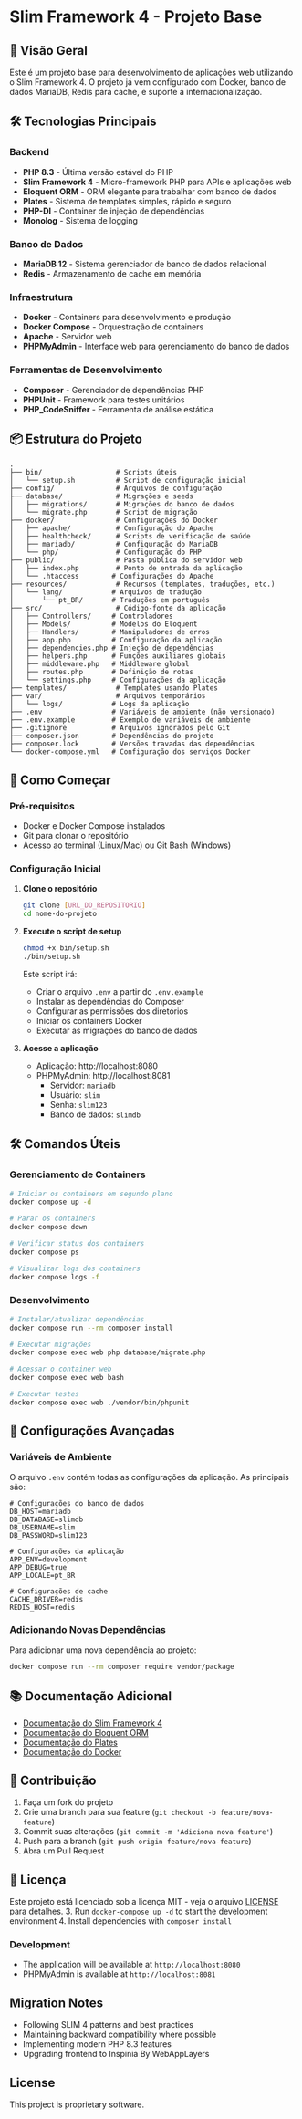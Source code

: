 # Slim Framework 4 - Projeto Base

## 🚀 Visão Geral

Este é um projeto base para desenvolvimento de aplicações web utilizando o Slim Framework 4. O projeto já vem configurado com Docker, banco de dados MariaDB, Redis para cache, e suporte a internacionalização.

## 🛠️ Tecnologias Principais

### Backend
- **PHP 8.3** - Última versão estável do PHP
- **Slim Framework 4** - Micro-framework PHP para APIs e aplicações web
- **Eloquent ORM** - ORM elegante para trabalhar com banco de dados
- **Plates** - Sistema de templates simples, rápido e seguro
- **PHP-DI** - Container de injeção de dependências
- **Monolog** - Sistema de logging

### Banco de Dados
- **MariaDB 12** - Sistema gerenciador de banco de dados relacional
- **Redis** - Armazenamento de cache em memória

### Infraestrutura
- **Docker** - Containers para desenvolvimento e produção
- **Docker Compose** - Orquestração de containers
- **Apache** - Servidor web
- **PHPMyAdmin** - Interface web para gerenciamento do banco de dados

### Ferramentas de Desenvolvimento
- **Composer** - Gerenciador de dependências PHP
- **PHPUnit** - Framework para testes unitários
- **PHP_CodeSniffer** - Ferramenta de análise estática

## 📦 Estrutura do Projeto

```
.
├── bin/                  # Scripts úteis
│   └── setup.sh          # Script de configuração inicial
├── config/               # Arquivos de configuração
├── database/             # Migrações e seeds
│   ├── migrations/       # Migrações do banco de dados
│   └── migrate.php       # Script de migração
├── docker/               # Configurações do Docker
│   ├── apache/           # Configuração do Apache
│   ├── healthcheck/      # Scripts de verificação de saúde
│   ├── mariadb/          # Configuração do MariaDB
│   └── php/              # Configuração do PHP
├── public/               # Pasta pública do servidor web
│   ├── index.php         # Ponto de entrada da aplicação
│   └── .htaccess        # Configurações do Apache
├── resources/            # Recursos (templates, traduções, etc.)
│   └── lang/            # Arquivos de tradução
│       └── pt_BR/       # Traduções em português
├── src/                  # Código-fonte da aplicação
│   ├── Controllers/     # Controladores
│   ├── Models/          # Modelos do Eloquent
│   ├── Handlers/        # Manipuladores de erros
│   ├── app.php          # Configuração da aplicação
│   ├── dependencies.php # Injeção de dependências
│   ├── helpers.php      # Funções auxiliares globais
│   ├── middleware.php   # Middleware global
│   ├── routes.php       # Definição de rotas
│   └── settings.php     # Configurações da aplicação
├── templates/            # Templates usando Plates
├── var/                  # Arquivos temporários
│   └── logs/            # Logs da aplicação
├── .env                 # Variáveis de ambiente (não versionado)
├── .env.example         # Exemplo de variáveis de ambiente
├── .gitignore           # Arquivos ignorados pelo Git
├── composer.json        # Dependências do projeto
├── composer.lock        # Versões travadas das dependências
└── docker-compose.yml   # Configuração dos serviços Docker
```

## 🚀 Como Começar

### Pré-requisitos

- Docker e Docker Compose instalados
- Git para clonar o repositório
- Acesso ao terminal (Linux/Mac) ou Git Bash (Windows)

### Configuração Inicial

1. **Clone o repositório**
   ```bash
   git clone [URL_DO_REPOSITORIO]
   cd nome-do-projeto
   ```

2. **Execute o script de setup**
   ```bash
   chmod +x bin/setup.sh
   ./bin/setup.sh
   ```
   
   Este script irá:
   - Criar o arquivo `.env` a partir do `.env.example`
   - Instalar as dependências do Composer
   - Configurar as permissões dos diretórios
   - Iniciar os containers Docker
   - Executar as migrações do banco de dados

3. **Acesse a aplicação**
   - Aplicação: http://localhost:8080
   - PHPMyAdmin: http://localhost:8081
     - Servidor: `mariadb`
     - Usuário: `slim`
     - Senha: `slim123`
     - Banco de dados: `slimdb`

## 🛠 Comandos Úteis

### Gerenciamento de Containers

```bash
# Iniciar os containers em segundo plano
docker compose up -d

# Parar os containers
docker compose down

# Verificar status dos containers
docker compose ps

# Visualizar logs dos containers
docker compose logs -f
```

### Desenvolvimento

```bash
# Instalar/atualizar dependências
docker compose run --rm composer install

# Executar migrações
docker compose exec web php database/migrate.php

# Acessar o container web
docker compose exec web bash

# Executar testes
docker compose exec web ./vendor/bin/phpunit
```

## 🔧 Configurações Avançadas

### Variáveis de Ambiente

O arquivo `.env` contém todas as configurações da aplicação. As principais são:

```
# Configurações do banco de dados
DB_HOST=mariadb
DB_DATABASE=slimdb
DB_USERNAME=slim
DB_PASSWORD=slim123

# Configurações da aplicação
APP_ENV=development
APP_DEBUG=true
APP_LOCALE=pt_BR

# Configurações de cache
CACHE_DRIVER=redis
REDIS_HOST=redis
```

### Adicionando Novas Dependências

Para adicionar uma nova dependência ao projeto:

```bash
docker compose run --rm composer require vendor/package
```

## 📚 Documentação Adicional

- [Documentação do Slim Framework 4](https://www.slimframework.com/docs/v4/)
- [Documentação do Eloquent ORM](https://laravel.com/docs/10.x/eloquent)
- [Documentação do Plates](https://platesphp.com/)
- [Documentação do Docker](https://docs.docker.com/)

## 🤝 Contribuição

1. Faça um fork do projeto
2. Crie uma branch para sua feature (`git checkout -b feature/nova-feature`)
3. Commit suas alterações (`git commit -m 'Adiciona nova feature'`)
4. Push para a branch (`git push origin feature/nova-feature`)
5. Abra um Pull Request

## 📄 Licença

Este projeto está licenciado sob a licença MIT - veja o arquivo [LICENSE](LICENSE) para detalhes.
3. Run `docker-compose up -d` to start the development environment
4. Install dependencies with `composer install`

### Development
- The application will be available at `http://localhost:8080`
- PHPMyAdmin is available at `http://localhost:8081`

## Migration Notes
- Following SLIM 4 patterns and best practices
- Maintaining backward compatibility where possible
- Implementing modern PHP 8.3 features
- Upgrading frontend to Inspinia By WebAppLayers

## License
This project is proprietary software.

